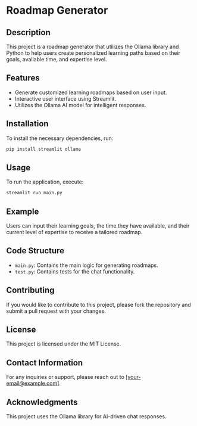# Roadmap Generator

## Description
This project is a roadmap generator that utilizes the Ollama library and Python to help users create personalized learning paths based on their goals, available time, and expertise level.

## Features
- Generate customized learning roadmaps based on user input.
- Interactive user interface using Streamlit.
- Utilizes the Ollama AI model for intelligent responses.

## Installation
To install the necessary dependencies, run:
```bash
pip install streamlit ollama
```

## Usage
To run the application, execute:
```bash
streamlit run main.py
```

## Example
Users can input their learning goals, the time they have available, and their current level of expertise to receive a tailored roadmap.

## Code Structure
- `main.py`: Contains the main logic for generating roadmaps.
- `test.py`: Contains tests for the chat functionality.

## Contributing
If you would like to contribute to this project, please fork the repository and submit a pull request with your changes.

## License
This project is licensed under the MIT License.

## Contact Information
For any inquiries or support, please reach out to [your-email@example.com].

## Acknowledgments
This project uses the Ollama library for AI-driven chat responses.
